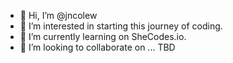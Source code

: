 - 👋 Hi, I’m @jncolew
- 👀 I’m interested in starting this journey of coding. 
- 🌱 I’m currently learning on SheCodes.io.
- 💞️ I’m looking to collaborate on ... TBD


<!---
jncolew/jncolew is a ✨ special ✨ repository because its `README.md` (this file) appears on your GitHub profile.
You can click the Preview link to take a look at your changes.
--->
